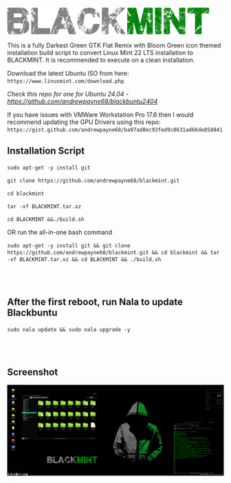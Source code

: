 ![image-1](https://github.com/andrewpayne68/blackmint/blob/e82ed3194802f0282509b70e612ace1faa20fdd9/BLACKMINT%20logo.png)

This is a fully Darkest Green GTK Flat Remix with Bloom Green icon themed installation build script to convert Linux Mint 22 LTS installation to BLACKMINT. It is recommended to execute on a clean installation.  

Download the latest Ubuntu ISO from here: ` https://www.linuxmint.com/download.php `

_Check this repo for one for Ubuntu 24.04 - https://github.com/andrewpayne68/blackbuntu2404_

If you have issues with VMWare Workstation Pro 17.6 then I would recommend updating the GPU Drivers using this repo: ` https://gist.github.com/andrewpayne68/ba97ad0ec93fed9c0631ad66de858841 `

Installation Script
-

```
sudo apt-get -y install git
```
```
git clone https://github.com/andrewpayne68/blackmint.git
```
```
cd blackmint
```
```
tar -xf BLACKMINT.tar.xz
```
```
cd BLACKMINT &&./build.sh
```

OR run the all-in-one bash command
```
sudo apt-get -y install git && git clone https://github.com/andrewpayne68/blackmint.git && cd blackmint && tar -xf BLACKMINT.tar.xz && cd BLACKMINT && ./build.sh
```
\
\
After the first reboot, run Nala to update Blackbuntu
-
```
sudo nala update && sudo nala upgrade -y
```

\
\
Screenshot
-
![image-1](https://github.com/andrewpayne68/blackmint/blob/7ce03e40c40db0c283cb6a8a131e9e0cbefcd554/Screenshot%202024-09-08.png)






